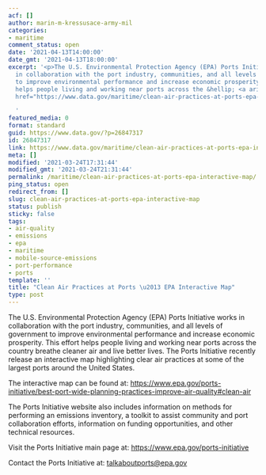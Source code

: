 ```yaml
---
acf: []
author: marin-m-kressusace-army-mil
categories:
- maritime
comment_status: open
date: '2021-04-13T14:00:00'
date_gmt: '2021-04-13T18:00:00'
excerpt: '<p>The U.S. Environmental Protection Agency (EPA) Ports Initiative works
  in collaboration with the port industry, communities, and all levels of government
  to improve environmental performance and increase economic prosperity. This effort
  helps people living and working near ports across the &hellip; <a aria-describedby="post-title-26847317"
  href="https://www.data.gov/maritime/clean-air-practices-at-ports-epa-interactive-map/">Continued</a></p>

  '
featured_media: 0
format: standard
guid: https://www.data.gov/?p=26847317
id: 26847317
link: https://www.data.gov/maritime/clean-air-practices-at-ports-epa-interactive-map/
meta: []
modified: '2021-03-24T17:31:44'
modified_gmt: '2021-03-24T21:31:44'
permalink: /maritime/clean-air-practices-at-ports-epa-interactive-map/
ping_status: open
redirect_from: []
slug: clean-air-practices-at-ports-epa-interactive-map
status: publish
sticky: false
tags:
- air-quality
- emissions
- epa
- maritime
- mobile-source-emissions
- port-performance
- ports
template: ''
title: "Clean Air Practices at Ports \u2013 EPA Interactive Map"
type: post
---
```

The U.S. Environmental Protection Agency (EPA) Ports Initiative works in collaboration with the port industry, communities, and all levels of government to improve environmental performance and increase economic prosperity. This effort helps people living and working near ports across the country breathe cleaner air and live better lives. The Ports Initiative recently release an interactive map highlighting clear air practices at some of the largest ports around the United States.


The interactive map can be found at: https://www.epa.gov/ports-initiative/best-port-wide-planning-practices-improve-air-quality#clean-air


The Ports Initiative website also includes information on methods for performing an emissions inventory, a toolkit to assist community and port collaboration efforts, information on funding opportunities, and other technical resources.


Visit the Ports Initiative main page at: https://www.epa.gov/ports-initiative  

Contact the Ports Initiative at: talkaboutports@epa.gov



